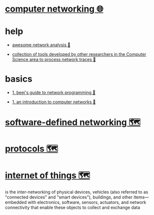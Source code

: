 # [computer networking 🌐](http://www.wikiwand.com/en/Computer_network)


# help


- [awesome network analysis 🐙](https://github.com/briatte/awesome-network-analysis)

- [collection of tools developed by other researchers in the Computer Science area to process network traces 🐙](https://github.com/caesar0301/awesome-pcaptools)


# basics


- [1. beej's guide to network programming 📖](http://beej.us/guide/bgnet/output/html/singlepage/bgnet.html)

- [1. an introduction to computer networks 📖](http://intronetworks.cs.luc.edu/current/html/)


# [software-defined networking 🗺️](https://my.mindnode.com/7zQmJgzwiJusj356NbqrERGDJkX3bRSLJH65tp35)


# [protocols 🗺️](https://my.mindnode.com/6fjPX63yK7dpB6Vs2uxjzqvZ8xBw2ymoDuq48wPC)


# [internet of things 🗺️](https://my.mindnode.com/paZEegpBdjystmyVhqfqX7PoPquz1AEWY4JvQkSk)

is the inter-networking of physical devices, vehicles (also referred to as "connected devices" and "smart devices"), buildings, and other items—embedded with electronics, software, sensors, actuators, and network connectivity that enable these objects to collect and exchange data

